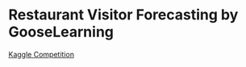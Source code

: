 # Restaurant Visitor Forecasting by GooseLearning

[Kaggle Competition](https://www.kaggle.com/c/recruit-restaurant-visitor-forecasting)